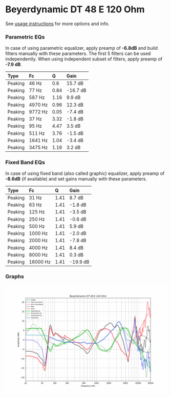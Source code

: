 # Beyerdynamic DT 48 E 120 Ohm
See [usage instructions](https://github.com/jaakkopasanen/AutoEq#usage) for more options and info.

### Parametric EQs
In case of using parametric equalizer, apply preamp of **-6.8dB** and build filters manually
with these parameters. The first 5 filters can be used independently.
When using independent subset of filters, apply preamp of **-7.9 dB**.

| Type    | Fc      |    Q | Gain     |
|:--------|:--------|:-----|:---------|
| Peaking | 46 Hz   | 0.6  | 15.7 dB  |
| Peaking | 77 Hz   | 0.84 | -16.7 dB |
| Peaking | 587 Hz  | 1.16 | 9.9 dB   |
| Peaking | 4970 Hz | 0.96 | 12.3 dB  |
| Peaking | 9772 Hz | 0.05 | -7.4 dB  |
| Peaking | 37 Hz   | 3.32 | -1.8 dB  |
| Peaking | 95 Hz   | 4.47 | 3.5 dB   |
| Peaking | 511 Hz  | 3.76 | -1.5 dB  |
| Peaking | 1641 Hz | 1.04 | -3.4 dB  |
| Peaking | 3475 Hz | 1.16 | 3.2 dB   |

### Fixed Band EQs
In case of using fixed band (also called graphic) equalizer, apply preamp of **-8.6dB**
(if available) and set gains manually with these parameters.

| Type    | Fc       |    Q | Gain     |
|:--------|:---------|:-----|:---------|
| Peaking | 31 Hz    | 1.41 | 8.7 dB   |
| Peaking | 63 Hz    | 1.41 | -1.8 dB  |
| Peaking | 125 Hz   | 1.41 | -3.5 dB  |
| Peaking | 250 Hz   | 1.41 | -0.6 dB  |
| Peaking | 500 Hz   | 1.41 | 5.9 dB   |
| Peaking | 1000 Hz  | 1.41 | -2.0 dB  |
| Peaking | 2000 Hz  | 1.41 | -7.8 dB  |
| Peaking | 4000 Hz  | 1.41 | 8.4 dB   |
| Peaking | 8000 Hz  | 1.41 | 0.3 dB   |
| Peaking | 16000 Hz | 1.41 | -19.9 dB |

### Graphs
![](./Beyerdynamic%20DT%2048%20E%20120%20Ohm.png)
